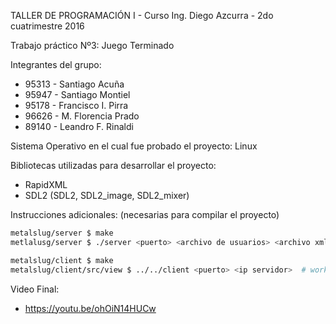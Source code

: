 TALLER DE PROGRAMACIÓN I - Curso Ing. Diego Azcurra - 2do cuatrimestre 2016

Trabajo práctico Nº3: Juego Terminado 

Integrantes del grupo:	
* 95313 - Santiago Acuña
* 95947 - Santiago Montiel
* 95178 - Francisco I. Pirra
* 96626 - M. Florencia Prado
* 89140 - Leandro F. Rinaldi


Sistema Operativo en el cual fue probado el proyecto: Linux


Bibliotecas utilizadas para desarrollar el proyecto:
* RapidXML
* SDL2 (SDL2, SDL2_image, SDL2_mixer)


Instrucciones adicionales: 
(necesarias para compilar el proyecto)
``` bash
metalslug/server $ make
metlalusg/server $ ./server <puerto> <archivo de usuarios> <archivo xml>

metalslug/client $ make
metalslug/client/src/view $ ../../client <puerto> <ip servidor>  # workaround por paths relativos
```
Video Final:
* https://youtu.be/ohOiN14HUCw
